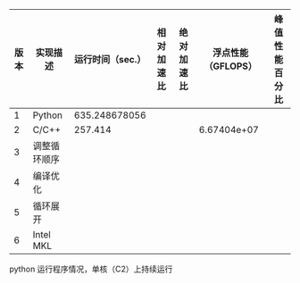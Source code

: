 | 版本    | 实现描述    | 运行时间（sec.） | 相对加速比 | 绝对加速比 | 浮点性能（GFLOPS） | 峰值性能百分比 |
|---------|-------------|----------------|------------|------------|-------------------|----------------|
| 1       | Python      | 635.248678056 |           |           |                  |               |
| 2       | C/C++       | 257.414 |           |           |   6.67404e+07  |               |
| 3       | 调整循环顺序 |              |           |           |                  |               |
| 4       | 编译优化    |              |           |           |                  |               |
| 5       | 循环展开    |              |           |           |                  |               |
| 6       | Intel MKL   |              |           |           |                  |               |

python 运行程序情况，单核（C2）上持续运行
